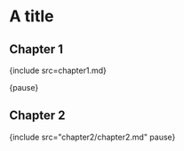 # A title

## Chapter 1

{include src=chapter1.md}

{pause}
## Chapter 2

{include src="chapter2/chapter2.md" pause}
